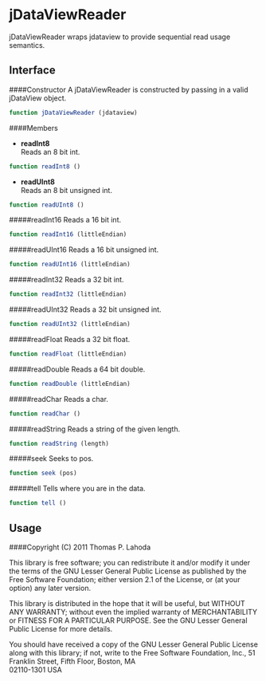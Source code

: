 jDataViewReader
===============

jDataViewReader wraps jdataview to provide sequential read usage semantics.

Interface
---------

####Constructor
A jDataViewReader is constructed by passing in a valid jDataView object.

```javascript
function jDataViewReader (jdataview)
```

####Members
+ **readInt8**  
Reads an 8 bit int.

```javascript
function readInt8 ()
```

+ **readUInt8**  
Reads an 8 bit unsigned int.

```javascript
function readUInt8 ()
```

#####readInt16
Reads a 16 bit int.

```javascript
function readInt16 (littleEndian)
```

#####readUInt16
Reads a 16 bit unsigned int.

```javascript
function readUInt16 (littleEndian)
```

#####readInt32
Reads a 32 bit int.

```javascript
function readInt32 (littleEndian)
```

#####readUInt32
Reads a 32 bit unsigned int.

```javascript
function readUInt32 (littleEndian)
```

#####readFloat
Reads a 32 bit float.

```javascript
function readFloat (littleEndian)
```

#####readDouble
Reads a 64 bit double.

```javascript
function readDouble (littleEndian)
```

#####readChar
Reads a char.

```javascript
function readChar ()
```

#####readString
Reads a string of the given length.

```javascript
function readString (length)
```

#####seek
Seeks to pos.

```javascript
function seek (pos)
```

#####tell
Tells where you are in the data.

```javascript
function tell ()
```

Usage
-----


####Copyright (C) 2011 Thomas P. Lahoda

This library is free software; you can redistribute it and/or
modify it under the terms of the GNU Lesser General Public
License as published by the Free Software Foundation; either
version 2.1 of the License, or (at your option) any later version.

This library is distributed in the hope that it will be useful,
but WITHOUT ANY WARRANTY; without even the implied warranty of
MERCHANTABILITY or FITNESS FOR A PARTICULAR PURPOSE.  See the GNU
Lesser General Public License for more details.

You should have received a copy of the GNU Lesser General Public
License along with this library; if not, write to the Free Software
Foundation, Inc., 51 Franklin Street, Fifth Floor, Boston, MA  
02110-1301  USA

